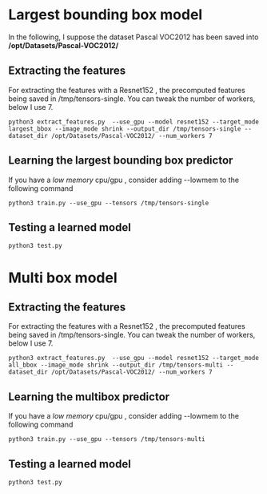 
# Largest bounding box model

In the following, I suppose the dataset Pascal VOC2012 has been saved into **/opt/Datasets/Pascal-VOC2012/**

## Extracting the features

For extracting the features with a Resnet152 , the precomputed features being saved in /tmp/tensors-single. 
You can tweak the number of workers, below I use 7. 

    python3 extract_features.py  --use_gpu --model resnet152 --target_mode largest_bbox --image_mode shrink --output_dir /tmp/tensors-single --dataset_dir /opt/Datasets/Pascal-VOC2012/ --num_workers 7

## Learning the largest bounding box predictor

If you have a *low memory* cpu/gpu , consider adding --lowmem to the following command

    python3 train.py --use_gpu --tensors /tmp/tensors-single


## Testing a learned model

    python3 test.py 

# Multi box model

## Extracting the features

For extracting the features with a Resnet152 , the precomputed features being saved in /tmp/tensors-single. 
You can tweak the number of workers, below I use 7. 

    python3 extract_features.py  --use_gpu --model resnet152 --target_mode all_bbox --image_mode shrink --output_dir /tmp/tensors-multi --dataset_dir /opt/Datasets/Pascal-VOC2012/ --num_workers 7

## Learning the multibox predictor

If you have a *low memory* cpu/gpu , consider adding --lowmem to the following command

    python3 train.py --use_gpu --tensors /tmp/tensors-multi


## Testing a learned model

    python3 test.py 
